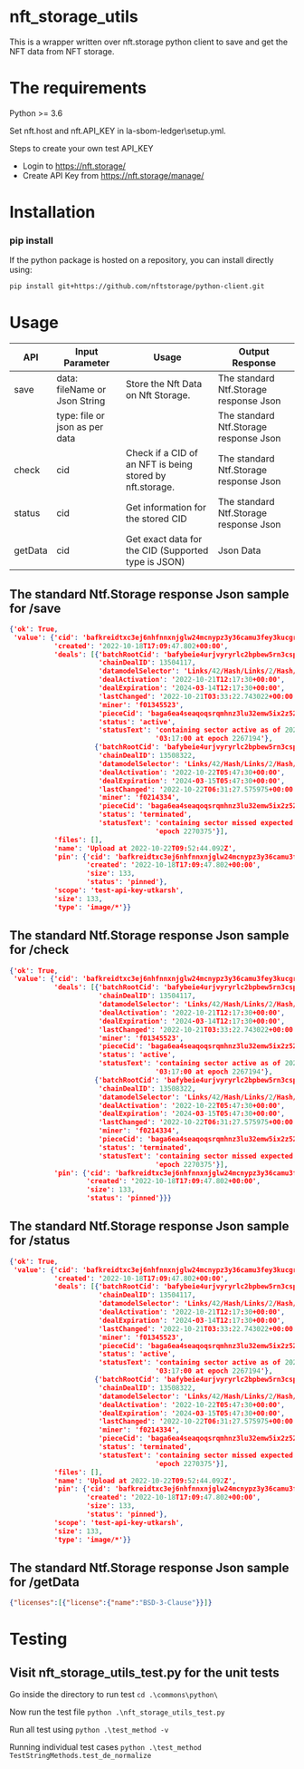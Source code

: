 # nft_storage_utils

This is a wrapper written over nft.storage python client to save and get the NFT data from NFT storage.


# The requirements

Python >= 3.6

Set nft.host and nft.API_KEY in la-sbom-ledger\setup.yml.

Steps to create your own test API_KEY
-   Login to https://nft.storage/
-   Create API Key from https://nft.storage/manage/


# Installation
### pip install

If the python package is hosted on a repository, you can install directly using:

```sh
pip install git+https://github.com/nftstorage/python-client.git
```

# Usage

| API    | Input Parameter                   |Usage                                    | Output Response                       |
| ------ | --------------------------------- | --------------------------------------- | ------------------------------------- |
| save   | data: fileName or Json String     |Store the Nft Data on Nft Storage.  |The standard Ntf.Storage response Json |
|        | type: file or json as per data    |                                         |The standard Ntf.Storage response Json |
| check  | cid                               |Check if a CID of an NFT is being stored by nft.storage.  |The standard Ntf.Storage response Json |
| status | cid                               | Get information for the stored CID  |The standard Ntf.Storage response Json |
| getData| cid                               | Get exact data for the CID (Supported type is JSON)  |Json Data |


## The standard Ntf.Storage response Json sample for /save

```json
{'ok': True,
 'value': {'cid': 'bafkreidtxc3ej6nhfnnxnjglw24mcnypz3y36camu3fey3kucgrkoelg7a',
           'created': '2022-10-18T17:09:47.802+00:00',
           'deals': [{'batchRootCid': 'bafybeie4urjvyryrlc2bpbew5rn3cspwum66i65hjyubnbnk3wkpn3zfgu',
                      'chainDealID': 13504117,
                      'datamodelSelector': 'Links/42/Hash/Links/2/Hash/Links/0/Hash',
                      'dealActivation': '2022-10-21T12:17:30+00:00',
                      'dealExpiration': '2024-03-14T12:17:30+00:00',
                      'lastChanged': '2022-10-21T03:33:22.743022+00:00',
                      'miner': 'f01345523',
                      'pieceCid': 'baga6ea4seaqoqsrqmhnz3lu32emw5ix2z52crmetitgfhib6vcctjmvcnkgsydi',
                      'status': 'active',
                      'statusText': 'containing sector active as of 2022-10-21 '
                                    '03:17:00 at epoch 2267194'},
                     {'batchRootCid': 'bafybeie4urjvyryrlc2bpbew5rn3cspwum66i65hjyubnbnk3wkpn3zfgu',
                      'chainDealID': 13508322,
                      'datamodelSelector': 'Links/42/Hash/Links/2/Hash/Links/0/Hash',
                      'dealActivation': '2022-10-22T05:47:30+00:00',
                      'dealExpiration': '2024-03-15T05:47:30+00:00',
                      'lastChanged': '2022-10-22T06:31:27.575975+00:00',
                      'miner': 'f0214334',
                      'pieceCid': 'baga6ea4seaqoqsrqmhnz3lu32emw5ix2z52crmetitgfhib6vcctjmvcnkgsydi',
                      'status': 'terminated',
                      'statusText': 'containing sector missed expected sealing '
                                    'epoch 2270375'}],
           'files': [],
           'name': 'Upload at 2022-10-22T09:52:44.092Z',
           'pin': {'cid': 'bafkreidtxc3ej6nhfnnxnjglw24mcnypz3y36camu3fey3kucgrkoelg7a',
                   'created': '2022-10-18T17:09:47.802+00:00',
                   'size': 133,
                   'status': 'pinned'},
           'scope': 'test-api-key-utkarsh',
           'size': 133,
           'type': 'image/*'}}
```

## The standard Ntf.Storage response Json sample for /check

```json
{'ok': True,
 'value': {'cid': 'bafkreidtxc3ej6nhfnnxnjglw24mcnypz3y36camu3fey3kucgrkoelg7a',
           'deals': [{'batchRootCid': 'bafybeie4urjvyryrlc2bpbew5rn3cspwum66i65hjyubnbnk3wkpn3zfgu',
                      'chainDealID': 13504117,
                      'datamodelSelector': 'Links/42/Hash/Links/2/Hash/Links/0/Hash',
                      'dealActivation': '2022-10-21T12:17:30+00:00',
                      'dealExpiration': '2024-03-14T12:17:30+00:00',
                      'lastChanged': '2022-10-21T03:33:22.743022+00:00',
                      'miner': 'f01345523',
                      'pieceCid': 'baga6ea4seaqoqsrqmhnz3lu32emw5ix2z52crmetitgfhib6vcctjmvcnkgsydi',
                      'status': 'active',
                      'statusText': 'containing sector active as of 2022-10-21 '
                                    '03:17:00 at epoch 2267194'},
                     {'batchRootCid': 'bafybeie4urjvyryrlc2bpbew5rn3cspwum66i65hjyubnbnk3wkpn3zfgu',
                      'chainDealID': 13508322,
                      'datamodelSelector': 'Links/42/Hash/Links/2/Hash/Links/0/Hash',
                      'dealActivation': '2022-10-22T05:47:30+00:00',
                      'dealExpiration': '2024-03-15T05:47:30+00:00',
                      'lastChanged': '2022-10-22T06:31:27.575975+00:00',
                      'miner': 'f0214334',
                      'pieceCid': 'baga6ea4seaqoqsrqmhnz3lu32emw5ix2z52crmetitgfhib6vcctjmvcnkgsydi',
                      'status': 'terminated',
                      'statusText': 'containing sector missed expected sealing '
                                    'epoch 2270375'}],
           'pin': {'cid': 'bafkreidtxc3ej6nhfnnxnjglw24mcnypz3y36camu3fey3kucgrkoelg7a',
                   'created': '2022-10-18T17:09:47.802+00:00',
                   'size': 133,
                   'status': 'pinned'}}}
```
## The standard Ntf.Storage response Json sample for /status
```json
{'ok': True,
 'value': {'cid': 'bafkreidtxc3ej6nhfnnxnjglw24mcnypz3y36camu3fey3kucgrkoelg7a',
           'created': '2022-10-18T17:09:47.802+00:00',
           'deals': [{'batchRootCid': 'bafybeie4urjvyryrlc2bpbew5rn3cspwum66i65hjyubnbnk3wkpn3zfgu',
                      'chainDealID': 13504117,
                      'datamodelSelector': 'Links/42/Hash/Links/2/Hash/Links/0/Hash',
                      'dealActivation': '2022-10-21T12:17:30+00:00',
                      'dealExpiration': '2024-03-14T12:17:30+00:00',
                      'lastChanged': '2022-10-21T03:33:22.743022+00:00',
                      'miner': 'f01345523',
                      'pieceCid': 'baga6ea4seaqoqsrqmhnz3lu32emw5ix2z52crmetitgfhib6vcctjmvcnkgsydi',
                      'status': 'active',
                      'statusText': 'containing sector active as of 2022-10-21 '
                                    '03:17:00 at epoch 2267194'},
                     {'batchRootCid': 'bafybeie4urjvyryrlc2bpbew5rn3cspwum66i65hjyubnbnk3wkpn3zfgu',
                      'chainDealID': 13508322,
                      'datamodelSelector': 'Links/42/Hash/Links/2/Hash/Links/0/Hash',
                      'dealActivation': '2022-10-22T05:47:30+00:00',
                      'dealExpiration': '2024-03-15T05:47:30+00:00',
                      'lastChanged': '2022-10-22T06:31:27.575975+00:00',
                      'miner': 'f0214334',
                      'pieceCid': 'baga6ea4seaqoqsrqmhnz3lu32emw5ix2z52crmetitgfhib6vcctjmvcnkgsydi',
                      'status': 'terminated',
                      'statusText': 'containing sector missed expected sealing '
                                    'epoch 2270375'}],
           'files': [],
           'name': 'Upload at 2022-10-22T09:52:44.092Z',
           'pin': {'cid': 'bafkreidtxc3ej6nhfnnxnjglw24mcnypz3y36camu3fey3kucgrkoelg7a',
                   'created': '2022-10-18T17:09:47.802+00:00',
                   'size': 133,
                   'status': 'pinned'},
           'scope': 'test-api-key-utkarsh',
           'size': 133,
           'type': 'image/*'}}
```

## The standard Ntf.Storage response Json sample for /getData
```json
{"licenses":[{"license":{"name":"BSD-3-Clause"}}]}
```
# Testing

## Visit nft_storage_utils_test.py for the unit tests

Go inside the directory to run test 
`cd .\commons\python\`

Now run the test file
`python .\nft_storage_utils_test.py`


Run all test using
`python .\test_method -v`

Running individual test cases
`python .\test_method TestStringMethods.test_de_normalize`